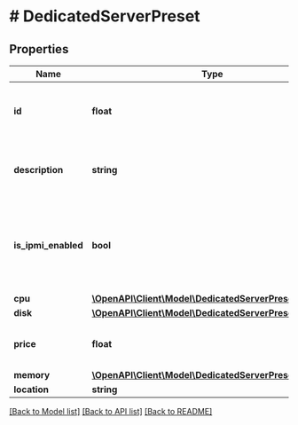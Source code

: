 # # DedicatedServerPreset

## Properties

Name | Type | Description | Notes
------------ | ------------- | ------------- | -------------
**id** | **float** | Уникальный идентификатор тарифа выделенного сервера. |
**description** | **string** | Описание характеристик тарифа выделенного сервера. |
**is_ipmi_enabled** | **bool** | Это логическое значение, которое показывает, доступен ли IPMI у данного тарифа. |
**cpu** | [**\OpenAPI\Client\Model\DedicatedServerPresetCpu**](DedicatedServerPresetCpu.md) |  |
**disk** | [**\OpenAPI\Client\Model\DedicatedServerPresetDisk**](DedicatedServerPresetDisk.md) |  |
**price** | **float** | Стоимость тарифа выделенного сервера | [optional]
**memory** | [**\OpenAPI\Client\Model\DedicatedServerPresetMemory**](DedicatedServerPresetMemory.md) |  |
**location** | **string** | Локация. |

[[Back to Model list]](../../README.md#models) [[Back to API list]](../../README.md#endpoints) [[Back to README]](../../README.md)
